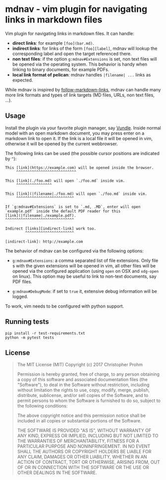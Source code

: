 # mdnav - vim plugin for navigating links in markdown files

Vim plugin for navigating links in markdown files.
It can handle:

- **direct links**:
    for example `[foo](bar.md)`.
- **indirect links**:
    for links of the form `[foo][label]`, mdnav will lookup the corresponding
    label and open the target referenced there.
- **non text files**:
    if the option `g:mdnav#Extensions` is set, non text files will be opened
    via the operating system. This behavior is handy when linking to binary
    documents, for example PDFs.
- **local link format of pelican**:
    mdnav handles `|filename| ...` links as expected.

While mdnav is inspired by [follow-markdown-links][fml], mdnav can handle many
more link formats and types of link targets (MD files, URLs, non text files,
...).

[fml]: https://github.com/prashanthellina/follow-markdown-links

## Usage

Install the plugin via your favorite plugin manager, say [Vundle][vundle].
Inside normal model with an open markdown document, you may press enter on a
markdown link to open it.
If the link is a local file it will be opened in vim, otherwise it will be
opened by the current webbrowser.

The following links can be used (the possible cursor positions are indicated by
`^`):


    This [link](https://example.com) will be opened inside the browser.
         ^^^^^^^^^^^^^^^^^^^^^^^^^^^

    This [link](./foo.md) will open `./foo.md` inside vim.
         ^^^^^^^^^^^^^^^^

    This [link](|filename|./foo.md) will open `./foo.md` inside vim.
         ^^^^^^^^^^^^^^^^^^^^^^^^^^

    If `g:mdnav#Extensions` is set to `.md, .MD`, enter will open
    `example.pdf` inside the default PDF reader for this
    [link](|filename|./example.pdf).
    ^^^^^^^^^^^^^^^^^^^^^^^^^^^^^^^

    Indirect [links][indirect-link] work too.
             ^^^^^^^^^^^^^^^^^^^^^^

    [indirect-link]: http://example.com


The behavior of mdnav can be configured via the following options:

- `g:mdnav#Extensions`:
    a comma separated list of file extensions.
    Only file s with the given extensions will be opened in vim, all other
    files will be opened via the configured application (using `open` on OSX
    and `xdg-open` on linux).
    This option may be useful to link to non-text documents, say PDF files.

- `g:mdnav#DebugMode`:
    if set to `true` it, extensive debug information will be logged.

To work, vim needs to be configured with python support.

## Running tests

	pip install -r test-requirements.txt
	python -m pytest tests

## License

>  The MIT License (MIT)
>  Copyright (c) 2017 Christopher Prohm
>
>  Permission is hereby granted, free of charge, to any person obtaining a copy
>  of this software and associated documentation files (the "Software"), to
>  deal in the Software without restriction, including without limitation the
>  rights to use, copy, modify, merge, publish, distribute, sublicense, and/or
>  sell copies of the Software, and to permit persons to whom the Software is
>  furnished to do so, subject to the following conditions:
>
>  The above copyright notice and this permission notice shall be included in
>  all copies or substantial portions of the Software.
>
>  THE SOFTWARE IS PROVIDED "AS IS", WITHOUT WARRANTY OF ANY KIND, EXPRESS OR
>  IMPLIED, INCLUDING BUT NOT LIMITED TO THE WARRANTIES OF MERCHANTABILITY,
>  FITNESS FOR A PARTICULAR PURPOSE AND NONINFRINGEMENT. IN NO EVENT SHALL THE
>  AUTHORS OR COPYRIGHT HOLDERS BE LIABLE FOR ANY CLAIM, DAMAGES OR OTHER
>  LIABILITY, WHETHER IN AN ACTION OF CONTRACT, TORT OR OTHERWISE, ARISING
>  FROM, OUT OF OR IN CONNECTION WITH THE SOFTWARE OR THE USE OR OTHER
>  DEALINGS IN THE SOFTWARE.

[vundle]: https://github.com/VundleVim/Vundle.vim

